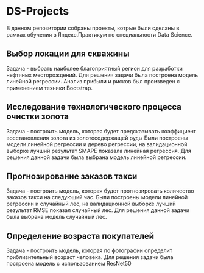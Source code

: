 # DS-Projects
В данном репозитории собраны проекты, котрые были сделаны в рамках обучения в Яндекс.Практикум по специальности Data Science.

## Выбор локации для скважины
Задача - выбрать наиболее благоприятный регион для разработки нефтяных месторождений.
Для решения задачи была построена модель линейной регрессии. Анализ прибыли и рисков был произведен с применением техники Bootstrap.

## Исследование технологического процесса очистки золота
Задача - построить модель, которая будет предсказывать коэффициент восстановления золота из золотосодержащей руды
Были построены модели линейной регрессии и дерево регрессии, на валидационной выборке лучший результат SMAPE показала линейная регрессия. Для решения данной задачи была выбрана модель линейной регрессии.

## Прогнозирование заказов такси
Задача - построить модель, которая будет прогнозировать количество заказов такси на следующий час. 
Были построены модели линейной регрессии и случайный лес, на валидационной выборке лучший результат RMSE показал случайный лес. Для решения данной задачи была выбрана модель случайный лес.

## Определение возраста покупателей
Задача - построить модель, которая по фотографии определит приблизительный возраст человека. 
Для решения задачи была построена модель с использованием ResNet50
